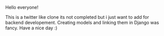 Hello everyone!

This is a twitter like clone its not completed but i just want to add for backend developement. Creating models and linking them in Django was fancy. 
Have a nice day :)
